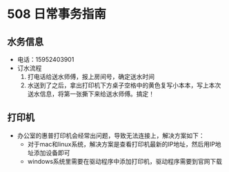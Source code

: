 # 508 日常事务指南

## 水务信息

* 电话：15952403901
* 订水流程
  1. 打电话给送水师傅，报上房间号，确定送水时间
  2. 水送到了之后，拿出打印机下方桌子空格中的黄色复写小本本，写上本次送水信息，将第一张撕下来给送水师傅。搞定！

## 打印机
* 办公室的惠普打印机会经常出问题，导致无法连接上，解决方案如下：
  * 对于mac和linux系统，解决方案是查看打印机最新的IP地址，然后用IP地址添加设备即可
  * windows系统里需要在驱动程序中添加打印机，驱动程序需要到官网下载

